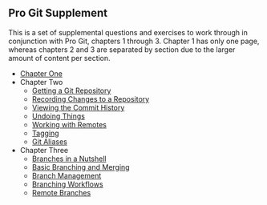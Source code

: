 ## Pro Git Supplement

This is a set of supplemental questions and exercises to work through in
conjunction with Pro Git, chapters 1 through 3.
Chapter 1 has only one page, whereas chapters 2 and 3 are separated by
section due to the larger amount of content per section.

- [Chapter One][c1]
- Chapter Two
  - [Getting a Git Repository][c2_1]
  - [Recording Changes to a Repository][c2_2]
  - [Viewing the Commit History][c2_3]
  - [Undoing Things][c2_4]
  - [Working with Remotes][c2_5]
  - [Tagging][c2_6]
  - [Git Aliases][c2_7]
- Chapter Three
  - [Branches in a Nutshell][c3_1]
  - [Basic Branching and Merging][c3_2]
  - [Branch Management][c3_3]
  - [Branching Workflows][c3_4]
  - [Remote Branches][c3_5]

[c1]: <chapter1/chapter_1.md> "Chapter One"
[c2_1]: <chapter2/chapter_2_1.md> "Getting a Git Repository"
[c2_2]: <chapter2/chapter_2_2.md> "Recording Changes to a Repository"
[c2_3]: <chapter2/chapter_2_3.md> "Viewing the Commit History"
[c2_4]: <chapter2/chapter_2_4.md> "Undoing Things"
[c2_5]: <chapter2/chapter_2_5.md> "Working with Remotes"
[c2_6]: <chapter2/chapter_2_6.md> "Tagging"
[c2_7]: <chapter2/chapter_2_7.md> "Git Aliases"
[c3_1]: <chapter3/chapter_3_1.md> "Branches in a Nutshell"
[c3_2]: <chapter3/chapter_3_2.md> "Basic Branching and Merging"
[c3_3]: <chapter3/chapter_3_3.md> "Branch Management"
[c3_4]: <chapter3/chapter_3_4.md> "Branching Workflows"
[c3_5]: <chapter3/chapter_3_5.md> "Remote Branches"
